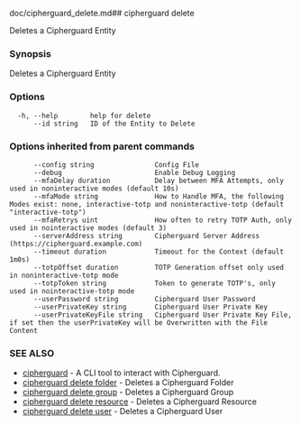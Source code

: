 doc/cipherguard_delete.md## cipherguard delete

Deletes a Cipherguard Entity

### Synopsis

Deletes a Cipherguard Entity

### Options

```
  -h, --help        help for delete
      --id string   ID of the Entity to Delete
```

### Options inherited from parent commands

```
      --config string               Config File
      --debug                       Enable Debug Logging
      --mfaDelay duration           Delay between MFA Attempts, only used in noninteractive modes (default 10s)
      --mfaMode string              How to Handle MFA, the following Modes exist: none, interactive-totp and noninteractive-totp (default "interactive-totp")
      --mfaRetrys uint              How often to retry TOTP Auth, only used in nointeractive modes (default 3)
      --serverAddress string        Cipherguard Server Address (https://cipherguard.example.com)
      --timeout duration            Timeout for the Context (default 1m0s)
      --totpOffset duration         TOTP Generation offset only used in noninteractive-totp mode
      --totpToken string            Token to generate TOTP's, only used in nointeractive-totp mode
      --userPassword string         Cipherguard User Password
      --userPrivateKey string       Cipherguard User Private Key
      --userPrivateKeyFile string   Cipherguard User Private Key File, if set then the userPrivateKey will be Overwritten with the File Content
```

### SEE ALSO

* [cipherguard](cipherguard)	 - A CLI tool to interact with Cipherguard.
* [cipherguard delete folder](cipherguard_delete_folder)	 - Deletes a Cipherguard Folder
* [cipherguard delete group](cipherguard_delete_group)	 - Deletes a Cipherguard Group
* [cipherguard delete resource](cipherguard_delete_resource)	 - Deletes a Cipherguard Resource
* [cipherguard delete user](cipherguard_delete_user)	 - Deletes a Cipherguard User

